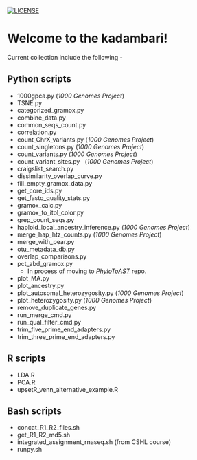 [![LICENSE](https://img.shields.io/badge/License-New--BSD-blue.svg?style=plastic)](https://github.com/akshayparopkari/kadambari/blob/master/LICENSE)

Welcome to the kadambari!
==============================

Current collection include the following - 

Python scripts
--------------
- 1000gpca.py     (_1000 Genomes Project_)
- TSNE.py
- categorized_gramox.py
- combine_data.py
- common_seqs_count.py
- correlation.py
- count_ChrX_variants.py (_1000 Genomes Project_)
- count_singletons.py      (_1000 Genomes Project_)
- count_variants.py (_1000 Genomes Project_)
- count_variant_sites.py   (_1000 Genomes Project_)
- craigslist_search.py
- dissimilarity_overlap_curve.py
- fill_empty_gramox_data.py
- get_core_ids.py
- get_fastq_quality_stats.py
- gramox_calc.py
- gramox_to_itol_color.py
- grep_count_seqs.py
- haploid_local_ancestry_inference.py (_1000 Genomes Project_)
- merge_hap_htz_counts.py (_1000 Genomes Project_)
- merge_with_pear.py
- otu_metadata_db.py
- overlap_comparisons.py
- pct_abd_gramox.py
  - In process of moving to [_PhyloToAST_](https://github.com/smdabdoub/phylotoast) repo.
- plot_MA.py
- plot_ancestry.py
- plot_autosomal_heterozygosity.py (_1000 Genomes Project_)
- plot_heterozygosity.py (_1000 Genomes Project_)
- remove_duplicate_genes.py
- run_merge_cmd.py
- run_qual_filter_cmd.py
- trim_five_prime_end_adapters.py
- trim_three_prime_end_adapters.py

R scripts
---------
- LDA.R
- PCA.R
- upsetR_venn_alternative_example.R

Bash scripts
------------
- concat_R1_R2_files.sh
- get_R1_R2_md5.sh
- integrated_assignment_rnaseq.sh (from CSHL course)
- runpy.sh
